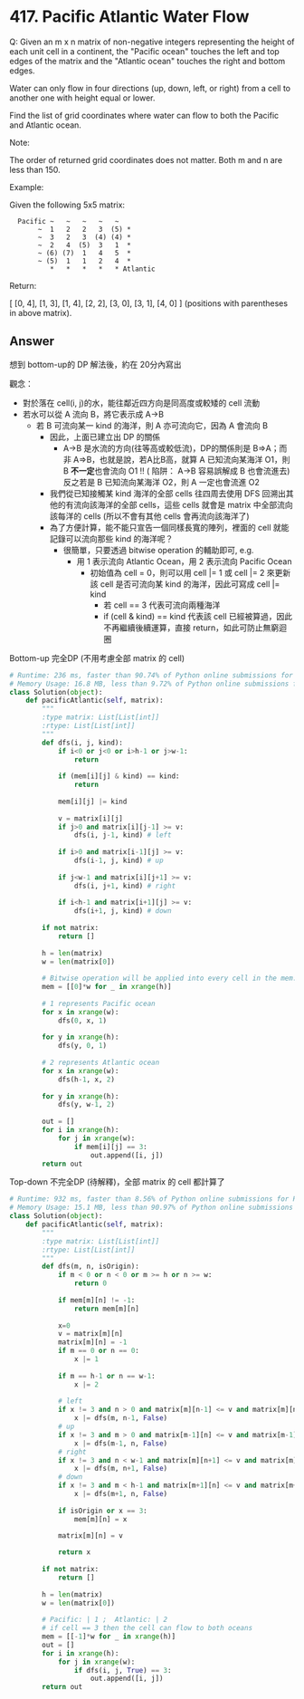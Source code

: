 # 417. Pacific Atlantic Water Flow
Q: Given an m x n matrix of non-negative integers representing the height of each unit cell in a continent, the "Pacific ocean" touches the left and top edges of the matrix and the "Atlantic ocean" touches the right and bottom edges.

Water can only flow in four directions (up, down, left, or right) from a cell to another one with height equal or lower.

Find the list of grid coordinates where water can flow to both the Pacific and Atlantic ocean.

Note:

The order of returned grid coordinates does not matter.
Both m and n are less than 150.

Example:

Given the following 5x5 matrix:
```
  Pacific ~   ~   ~   ~   ~ 
       ~  1   2   2   3  (5) *
       ~  3   2   3  (4) (4) *
       ~  2   4  (5)  3   1  *
       ~ (6) (7)  1   4   5  *
       ~ (5)  1   1   2   4  *
          *   *   *   *   * Atlantic
```
Return:

[ [0, 4], [1, 3], [1, 4], [2, 2], [3, 0], [3, 1], [4, 0] ] (positions with parentheses in above matrix).

## Answer
想到 bottom-up的 DP 解法後，約在 20分內寫出

觀念：
* 對於落在 cell(i, j)的水，能往鄰近四方向是同高度或較矮的 cell 流動
* 若水可以從 A 流向 B，將它表示成 A->B  
    * 若 B 可流向某一 kind 的海洋，則 A 亦可流向它，因為 A 會流向 B
        * 因此，上面已建立出 DP 的關係
            * A->B 是水流的方向(往等高或較低流)，DP的關係則是 B=>A；而非 A=>B，也就是說，若A比B高，就算 A 已知流向某海洋 O1，則 B **不一定**也會流向 O1 !! ( 陷阱： A->B 容易誤解成 B 也會流進去) 反之若是 B 已知流向某海洋 O2，則 A 一定也會流進 O2
        * 我們從已知接觸某 kind 海洋的全部 cells 往四周去使用 DFS 回溯出其他的有流向該海洋的全部 cells，這些 cells 就會是 matrix 中全部流向該每洋的 cells (所以不會有其他 cells 會再流向該海洋了)
        * 為了方便計算，能不能只宣告一個同樣長寬的陣列，裡面的 cell 就能記錄可以流向那些 kind 的海洋呢？
            * 很簡單，只要透過 bitwise operation 的輔助即可, e.g.
                * 用 1 表示流向 Atlantic Ocean，用 2 表示流向 Pacific Ocean
                    * 初始值為 cell = 0，則可以用 cell |= 1 或 cell |= 2 來更新該 cell 是否可流向某 kind 的海洋，因此可寫成 cell |= kind
                        * 若 cell == 3 代表可流向兩種海洋
                        * if (cell & kind) == kind 代表該 cell 已經被算過，因此不再繼續後續運算，直接 return，如此可防止無窮迴圈

Bottom-up 完全DP (不用考慮全部 matrix 的 cell)
```python
# Runtime: 236 ms, faster than 90.74% of Python online submissions for Pacific Atlantic Water Flow.
# Memory Usage: 16.8 MB, less than 9.72% of Python online submissions for Pacific Atlantic Water Flow.
class Solution(object):
    def pacificAtlantic(self, matrix):
        """
        :type matrix: List[List[int]]
        :rtype: List[List[int]]
        """
        def dfs(i, j, kind):
            if i<0 or j<0 or i>h-1 or j>w-1:
                return
            
            if (mem[i][j] & kind) == kind:
                return
            
            mem[i][j] |= kind
            
            v = matrix[i][j]
            if j>0 and matrix[i][j-1] >= v:
                dfs(i, j-1, kind) # left
                
            if i>0 and matrix[i-1][j] >= v:
                dfs(i-1, j, kind) # up
            
            if j<w-1 and matrix[i][j+1] >= v:
                dfs(i, j+1, kind) # right
            
            if i<h-1 and matrix[i+1][j] >= v:
                dfs(i+1, j, kind) # down
        
        if not matrix:
            return []
        
        h = len(matrix)
        w = len(matrix[0])
        
        # Bitwise operation will be applied into every cell in the mem.
        mem = [[0]*w for _ in xrange(h)]
        
        # 1 represents Pacific ocean
        for x in xrange(w):
            dfs(0, x, 1)
            
        for y in xrange(h):
            dfs(y, 0, 1)
            
        # 2 represents Atlantic ocean
        for x in xrange(w):
            dfs(h-1, x, 2)
            
        for y in xrange(h):
            dfs(y, w-1, 2)
            
        out = []
        for i in xrange(h):
            for j in xrange(w):
                if mem[i][j] == 3:
                    out.append([i, j])
        return out
```


Top-down 不完全DP (待解釋)，全部 matrix 的 cell 都計算了
```python
# Runtime: 932 ms, faster than 8.56% of Python online submissions for Pacific Atlantic Water Flow.
# Memory Usage: 15.1 MB, less than 90.97% of Python online submissions for Pacific Atlantic Water Flow.
class Solution(object):
    def pacificAtlantic(self, matrix):
        """
        :type matrix: List[List[int]]
        :rtype: List[List[int]]
        """
        def dfs(m, n, isOrigin):
            if m < 0 or n < 0 or m >= h or n >= w:
                return 0
            
            if mem[m][n] != -1:
                return mem[m][n]
            
            x=0
            v = matrix[m][n]
            matrix[m][n] = -1
            if m == 0 or n == 0:
                x |= 1
                
            if m == h-1 or n == w-1:
                x |= 2
                
            # left
            if x != 3 and n > 0 and matrix[m][n-1] <= v and matrix[m][n-1] != -1:
                x |= dfs(m, n-1, False)
            # up
            if x != 3 and m > 0 and matrix[m-1][n] <= v and matrix[m-1][n] != -1:
                x |= dfs(m-1, n, False)
            # right
            if x != 3 and n < w-1 and matrix[m][n+1] <= v and matrix[m][n+1] != -1:
                x |= dfs(m, n+1, False)
            # down
            if x != 3 and m < h-1 and matrix[m+1][n] <= v and matrix[m+1][n] != -1:
                x |= dfs(m+1, n, False)
                        
            if isOrigin or x == 3:
                mem[m][n] = x

            matrix[m][n] = v
            
            return x
        
        if not matrix:
            return []
        
        h = len(matrix)
        w = len(matrix[0])
                
        # Pacific: | 1 ;  Atlantic: | 2
        # if cell == 3 then the cell can flow to both oceans
        mem = [[-1]*w for _ in xrange(h)]
        out = []
        for i in xrange(h):
            for j in xrange(w):
                if dfs(i, j, True) == 3:
                    out.append([i, j])
        return out
```